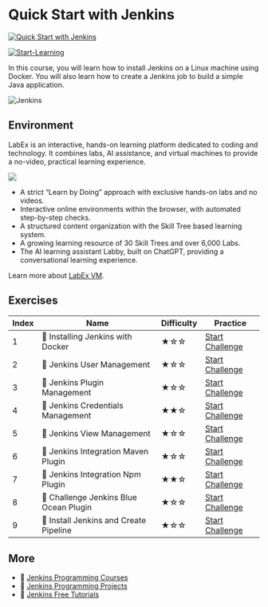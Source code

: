 # Quick Start with Jenkins

[![Quick Start with Jenkins](https://cover-creator.appbot.io/quick-start-with-jenkins.png)](https://labex.io/courses/quick-start-with-jenkins)

[![Start-Learning](https://img.shields.io/badge/Start-Learning-whitesmoke?style=for-the-badge)](https://labex.io/courses/quick-start-with-jenkins)

In this course, you will learn how to install Jenkins on a Linux machine using Docker. You will also learn how to create a Jenkins job to build a simple Java application.

![Jenkins](https://img.shields.io/badge/Jenkins-whitesmoke?style=for-the-badge&logo=jenkins)


## Environment

LabEx is an interactive, hands-on learning platform dedicated to coding and technology. It combines labs, AI assistance, and virtual machines to provide a no-video, practical learning experience.

![](https://tutorial-screenshot.getvm.io/images/vm-1725247253.png)

- A strict “Learn by Doing” approach with exclusive hands-on labs and no videos.
- Interactive online environments within the browser, with automated step-by-step checks.
- A structured content organization with the Skill Tree based learning system.
- A growing learning resource of 30 Skill Trees and over 6,000 Labs.
- The AI learning assistant Labby, built on ChatGPT, providing a conversational learning experience.

Learn more about [LabEx VM](https://support.labex.io/using-labex/virtual-machine).

## Exercises

|   Index | Name                                   | Difficulty   | Practice                                                                                                                    |
|---------|----------------------------------------|--------------|-----------------------------------------------------------------------------------------------------------------------------|
|       1 | 🎯 Installing Jenkins with Docker      | ★☆☆          | <a target='_blank' href='https://labex.io/tutorials/jenkins-installing-jenkins-with-docker-29061'>Start Challenge</a>       |
|       2 | 🎯 Jenkins User Management             | ★☆☆          | <a target='_blank' href='https://labex.io/tutorials/jenkins-jenkins-user-management-149236'>Start Challenge</a>             |
|       3 | 🎯 Jenkins Plugin Management           | ★☆☆          | <a target='_blank' href='https://labex.io/tutorials/jenkins-jenkins-plugin-management-40829'>Start Challenge</a>            |
|       4 | 🎯 Jenkins Credentials Management      | ★★☆          | <a target='_blank' href='https://labex.io/tutorials/jenkins-jenkins-credentials-management-67529'>Start Challenge</a>       |
|       5 | 🎯 Jenkins View Management             | ★☆☆          | <a target='_blank' href='https://labex.io/tutorials/jenkins-jenkins-view-management-67545'>Start Challenge</a>              |
|       6 | 🎯 Jenkins Integration Maven Plugin    | ★☆☆          | <a target='_blank' href='https://labex.io/tutorials/jenkins-jenkins-integration-maven-plugin-189626'>Start Challenge</a>    |
|       7 | 🎯 Jenkins Integration Npm Plugin      | ★★☆          | <a target='_blank' href='https://labex.io/tutorials/jenkins-jenkins-integration-npm-plugin-148879'>Start Challenge</a>      |
|       8 | 🎯 Challenge Jenkins Blue Ocean Plugin | ★☆☆          | <a target='_blank' href='https://labex.io/tutorials/jenkins-challenge-jenkins-blue-ocean-plugin-145227'>Start Challenge</a> |
|       9 | 🎯 Install Jenkins and Create Pipeline | ★☆☆          | <a target='_blank' href='https://labex.io/tutorials/jenkins-install-jenkins-and-create-pipeline-7771'>Start Challenge</a>   |

## More

- 🔗 [Jenkins Programming Courses](https://github.com/labex-labs/awesome-programming-courses)
- 🔗 [Jenkins Programming Projects](https://github.com/labex-labs/awesome-programming-projects)
- 🔗 [Jenkins Free Tutorials](https://github.com/labex-labs/jenkins-free-tutorials)

